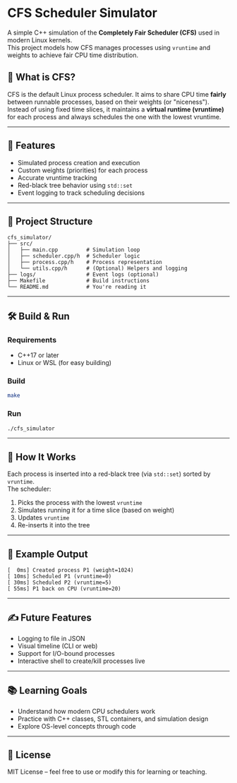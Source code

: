 # CFS Scheduler Simulator

A simple C++ simulation of the **Completely Fair Scheduler (CFS)** used in modern Linux kernels.  
This project models how CFS manages processes using `vruntime` and weights to achieve fair CPU time distribution.

## 🧠 What is CFS?

CFS is the default Linux process scheduler. It aims to share CPU time **fairly** between runnable processes, based on their weights (or "niceness").  
Instead of using fixed time slices, it maintains a **virtual runtime (vruntime)** for each process and always schedules the one with the lowest vruntime.

---

## 🎯 Features

- Simulated process creation and execution
- Custom weights (priorities) for each process
- Accurate vruntime tracking
- Red-black tree behavior using `std::set`
- Event logging to track scheduling decisions

---

## 📁 Project Structure

```
cfs_simulator/
├── src/
│   ├── main.cpp         # Simulation loop
│   ├── scheduler.cpp/h  # Scheduler logic
│   ├── process.cpp/h    # Process representation
│   └── utils.cpp/h      # (Optional) Helpers and logging
├── logs/                # Event logs (optional)
├── Makefile             # Build instructions
└── README.md            # You're reading it
```

---

## 🛠️ Build & Run

### Requirements
- C++17 or later
- Linux or WSL (for easy building)

### Build
```bash
make
```

### Run
```bash
./cfs_simulator
```

---

## 📌 How It Works

Each process is inserted into a red-black tree (via `std::set`) sorted by `vruntime`.  
The scheduler:
1. Picks the process with the lowest `vruntime`
2. Simulates running it for a time slice (based on weight)
3. Updates `vruntime`
4. Re-inserts it into the tree

---

## 📝 Example Output

```
[  0ms] Created process P1 (weight=1024)
[ 10ms] Scheduled P1 (vruntime=0)
[ 30ms] Scheduled P2 (vruntime=5)
[ 55ms] P1 back on CPU (vruntime=20)
```

---

## ✍️ Future Features

- Logging to file in JSON
- Visual timeline (CLI or web)
- Support for I/O-bound processes
- Interactive shell to create/kill processes live

---

## 📚 Learning Goals

- Understand how modern CPU schedulers work
- Practice with C++ classes, STL containers, and simulation design
- Explore OS-level concepts through code

---

## 📄 License

MIT License – feel free to use or modify this for learning or teaching.
